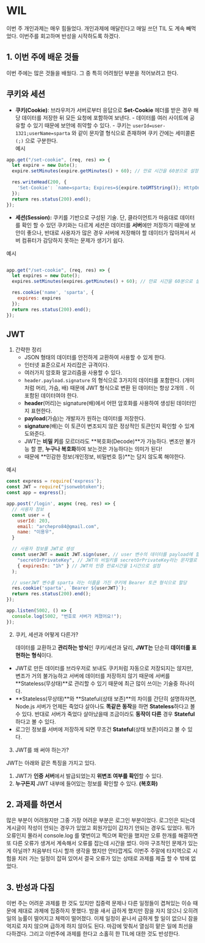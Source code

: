 # WIL

이번 주 개인과제는 매우 힘들었다. 개인과제에 매달린다고 매일 쓰던 TIL 도 계속 빼먹었다. 이번주를 회고하며 반성을 시작하도록 하겠다.

## 1. 이번 주에 배운 것들

 이번 주에는 많은 것들을 배웠다. 그 중 특히 어려웠던 부분을 적어보려고 한다.

 ## 쿠키와 세션


- **쿠키(Cookie)**: 브라우저가 서버로부터 응답으로 **Set-Cookie** 헤더를 받은 경우 해당 데이터를 저장한 뒤 모든 요청에 포함하여 보낸다.
        - 데이터를 여러 사이트에 공유할 수 있기 때문에 보안에 취약할 수 있다.
        - 쿠키는 `userId=user-1321;userName=sparta` 와 같이 문자열 형식으로 존재하며 쿠키 간에는 세미콜론`(;)` 으로 구분한다.
        <div>
        예시
```Javascript
app.get("/set-cookie", (req, res) => {
  let expire = new Date();
  expire.setMinutes(expire.getMinutes() + 60); // 만료 시간을 60분으로 설정합니다.

  res.writeHead(200, {
    'Set-Cookie': `name=sparta; Expires=${expire.toGMTString()}; HttpOnly; Path=/`,
  });
  return res.status(200).end();
});

```
 - **세션(Session):** 쿠키를 기반으로 구성된 기술. 단, 클라이언트가 마음대로 데이터를 확인 할 수 있던 쿠키와는 다르게 세션은 데이터를 **서버**에만 저장하기 때문에 보안이 좋으나, 반대로 사용자가 많은 경우 서버에 저장해야 할 데이터가 많아져서 서버 컴퓨터가 감당하지 못하는 문제가 생기기 쉽다.
<div>

예시

```javascript

app.get("/set-cookie", (req, res) => {
  let expires = new Date();
  expires.setMinutes(expires.getMinutes() + 60); // 만료 시간을 60분으로 설정합니다.

  res.cookie('name', 'sparta', {
    expires: expires
  });
  return res.status(200).end();
});
```

## JWT

1) 간략한 정리
    - JSON 형태의 데이터를 안전하게 교환하여 사용할 수 있게 한다.
    - 인터넷 표준으로서 자리잡은 규격이다.
    - 여러가지 암호화 알고리즘을 사용할 수 있다.
    - `header.payload.signature` 의 형식으로 3가지의 데이터를 포함한다. (개미처럼 머리, 가슴, 배)
    때문에 JWT 형식으로 변환 된 데이터는 항상 2개의 `.` 이 포함된 데이터여야 한다.
    - **header**(머리)는 signature(배)에서 어떤 암호화를 사용하여 생성된 데이터인지 표현한다.
    - **payload**(가슴)는 개발자가 원하는 데이터를 저장한다.
    - **signature**(배)는 이 토큰이 변조되지 않은 정상적인 토큰인지 확인할 수 있게 도와준다.
    - JWT는 **비밀 키**를 모르더라도 **복호화(Decode)**가 가능하다.
    변조만 불가능 할 뿐, **누구나 복호화**하여 보는것은 가능하다는 의미가 된다!
    - 때문에 **민감한 정보(개인정보, 비밀번호 등)**는 담지 않도록 해야한다.

예시
```javascript
const express = require('express');
const JWT = require("jsonwebtoken");
const app = express();

app.post('/login', async (req, res) => {
  // 사용자 정보
  const user = {
    userId: 203,
    email: "archepro84@gmail.com",
    name: "이용우",
  }

  // 사용자 정보를 JWT로 생성
  const userJWT = await JWT.sign(user, // user 변수의 데이터를 payload에 할당
    "secretOrPrivateKey", // JWT의 비밀키를 secretOrPrivateKey라는 문자열로 할당
    { expiresIn: "1h" } // JWT의 인증 만료시간을 1시간으로 설정
  );

  // userJWT 변수를 sparta 라는 이름을 가진 쿠키에 Bearer 토큰 형식으로 할당
  res.cookie('sparta', `Bearer ${userJWT}`);
  return res.status(200).end();
});

app.listen(5002, () => {
  console.log(5002, "번호로 서버가 켜졌어요!");
});
```
    
<div>

2) 쿠키, 세션과 어떻게 다른가?
    
    데이터를 교환하고 **관리하는 방식**인 쿠키/세션과 달리, **JWT는** 단순히 **데이터를 표현하는 형식**이다.
    
- JWT로 만든 데이터를 브라우저로 보내도 쿠키처럼 자동으로 저장되지는 않지만, 변조가 거의 불가능하고 서버에 데이터를 저장하지 않기 때문에 서버를 **Stateless(무상태)**로 관리할 수 있기 때문에 최근 많이 쓰이는 기술중 하나이다.
- **Stateless(무상태)**와 **Stateful(상태 보존)**의 차이를 간단히 설명하자면,
    Node.js 서버가 언제든 죽었다 살아나도 **똑같은 동작**을 하면 **Stateless**하다고 볼 수 있다.
    반대로 서버가 죽었다 살아났을때 조금이라도 **동작이 다른** 경우 **Stateful**하다고 볼 수 있다.
- 로그인 정보를 서버에 저장하게 되면 무조건 **Stateful**(상태 보존)이라고 볼 수 있다.
    
3) JWT를 왜 써야 하는가?
    
JWT는 아래와 같은 특징을 가지고 있다.
    
1. JWT가 **인증 서버**에서 발급되었는지 **위변조 여부를 확인**할 수 있다.
2. **누구든지** JWT 내부에 들어있는 정보를 확인할 수 있다. **(복호화)**

## 2. 과제를 하면서
많은 부분이 어려웠지만 그중 가장 어려운 부분은 로그인 부분이었다. 로그인은 되는데 게시글이 작성이 안되는 경우가 있었고 회원가입이 갑자기 안되는 경우도 있었다. 뭐가 오류인지 몰라서 console.log 를 몇번이고 찍으며 확인을 했지만 오류 한개를 해결하면 또 다른 오류가 생겨서 계속해서 오류를 잡는데 시간을 썼다. 아마 구조적인 문제가 있는게 아닐까? 처음부터 다시 할까 생각을 했지만 안타깝게도 이번주 주말에 타지역으로 시험을 치러 가는 일정이 잡혀 있어서 결국 오류가 있는 상태로 과제를 제출 할 수 밖에 없었다.


## 3. 반성과 다짐

이번 주는 어려운 과제를 한 것도 있지만 집중력 문제나 다른 일정들이 겹쳐있는 이슈 때문에 제대로 과제에 집중하지 못했다. 밤을 새서 급하게 했지만 잠을 자지 않으니 오히려 일의 능률이 떨어지고 체력이 떨어졌다. 이제 일정이 끝나서 급하게 할 일이 없으니 잠을 억지로 자지 않으며 급하게 하지 않아도 된다. 마감에 맞춰서 열심히 맡은 일에 최선을 다하겠다. 그리고 이번주에 과제를 한다고 소홀히 한 TIL에 대한 것도 반성한다.